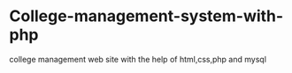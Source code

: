 # College-management-system-with-php
college management web site with the help of html,css,php and mysql 
